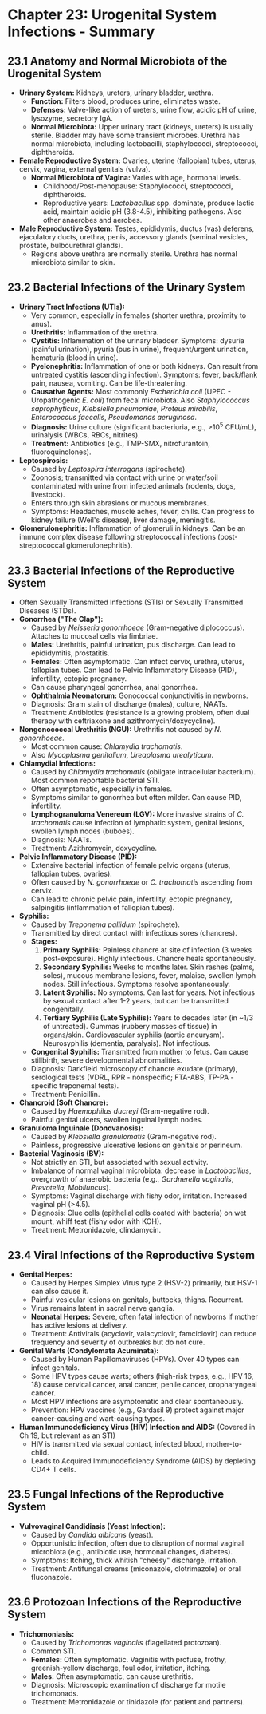# Chapter 23: Urogenital System Infections - Summary

## 23.1 Anatomy and Normal Microbiota of the Urogenital System
*   **Urinary System:** Kidneys, ureters, urinary bladder, urethra.
    *   **Function:** Filters blood, produces urine, eliminates waste.
    *   **Defenses:** Valve-like action of ureters, urine flow, acidic pH of urine, lysozyme, secretory IgA.
    *   **Normal Microbiota:** Upper urinary tract (kidneys, ureters) is usually sterile. Bladder may have some transient microbes. Urethra has normal microbiota, including lactobacilli, staphylococci, streptococci, diphtheroids.
*   **Female Reproductive System:** Ovaries, uterine (fallopian) tubes, uterus, cervix, vagina, external genitals (vulva).
    *   **Normal Microbiota of Vagina:** Varies with age, hormonal levels.
        *   Childhood/Post-menopause: Staphylococci, streptococci, diphtheroids.
        *   Reproductive years: *Lactobacillus* spp. dominate, produce lactic acid, maintain acidic pH (3.8-4.5), inhibiting pathogens. Also other anaerobes and aerobes.
*   **Male Reproductive System:** Testes, epididymis, ductus (vas) deferens, ejaculatory ducts, urethra, penis, accessory glands (seminal vesicles, prostate, bulbourethral glands).
    *   Regions above urethra are normally sterile. Urethra has normal microbiota similar to skin.

## 23.2 Bacterial Infections of the Urinary System
*   **Urinary Tract Infections (UTIs):**
    *   Very common, especially in females (shorter urethra, proximity to anus).
    *   **Urethritis:** Inflammation of the urethra.
    *   **Cystitis:** Inflammation of the urinary bladder. Symptoms: dysuria (painful urination), pyuria (pus in urine), frequent/urgent urination, hematuria (blood in urine).
    *   **Pyelonephritis:** Inflammation of one or both kidneys. Can result from untreated cystitis (ascending infection). Symptoms: fever, back/flank pain, nausea, vomiting. Can be life-threatening.
    *   **Causative Agents:** Most commonly *Escherichia coli* (UPEC - Uropathogenic *E. coli*) from fecal microbiota. Also *Staphylococcus saprophyticus*, *Klebsiella pneumoniae*, *Proteus mirabilis*, *Enterococcus faecalis*, *Pseudomonas aeruginosa*.
    *   **Diagnosis:** Urine culture (significant bacteriuria, e.g., >10<sup>5</sup> CFU/mL), urinalysis (WBCs, RBCs, nitrites).
    *   **Treatment:** Antibiotics (e.g., TMP-SMX, nitrofurantoin, fluoroquinolones).
*   **Leptospirosis:**
    *   Caused by *Leptospira interrogans* (spirochete).
    *   Zoonosis; transmitted via contact with urine or water/soil contaminated with urine from infected animals (rodents, dogs, livestock).
    *   Enters through skin abrasions or mucous membranes.
    *   Symptoms: Headaches, muscle aches, fever, chills. Can progress to kidney failure (Weil's disease), liver damage, meningitis.
*   **Glomerulonephritis:** Inflammation of glomeruli in kidneys. Can be an immune complex disease following streptococcal infections (post-streptococcal glomerulonephritis).

## 23.3 Bacterial Infections of the Reproductive System
*   Often Sexually Transmitted Infections (STIs) or Sexually Transmitted Diseases (STDs).
*   **Gonorrhea ("The Clap"):**
    *   Caused by *Neisseria gonorrhoeae* (Gram-negative diplococcus). Attaches to mucosal cells via fimbriae.
    *   **Males:** Urethritis, painful urination, pus discharge. Can lead to epididymitis, prostatitis.
    *   **Females:** Often asymptomatic. Can infect cervix, urethra, uterus, fallopian tubes. Can lead to Pelvic Inflammatory Disease (PID), infertility, ectopic pregnancy.
    *   Can cause pharyngeal gonorrhea, anal gonorrhea.
    *   **Ophthalmia Neonatorum:** Gonococcal conjunctivitis in newborns.
    *   Diagnosis: Gram stain of discharge (males), culture, NAATs.
    *   Treatment: Antibiotics (resistance is a growing problem, often dual therapy with ceftriaxone and azithromycin/doxycycline).
*   **Nongonococcal Urethritis (NGU):** Urethritis not caused by *N. gonorrhoeae*.
    *   Most common cause: *Chlamydia trachomatis*.
    *   Also *Mycoplasma genitalium*, *Ureaplasma urealyticum*.
*   **Chlamydial Infections:**
    *   Caused by *Chlamydia trachomatis* (obligate intracellular bacterium). Most common reportable bacterial STI.
    *   Often asymptomatic, especially in females.
    *   Symptoms similar to gonorrhea but often milder. Can cause PID, infertility.
    *   **Lymphogranuloma Venereum (LGV):** More invasive strains of *C. trachomatis* cause infection of lymphatic system, genital lesions, swollen lymph nodes (buboes).
    *   Diagnosis: NAATs.
    *   Treatment: Azithromycin, doxycycline.
*   **Pelvic Inflammatory Disease (PID):**
    *   Extensive bacterial infection of female pelvic organs (uterus, fallopian tubes, ovaries).
    *   Often caused by *N. gonorrhoeae* or *C. trachomatis* ascending from cervix.
    *   Can lead to chronic pelvic pain, infertility, ectopic pregnancy, salpingitis (inflammation of fallopian tubes).
*   **Syphilis:**
    *   Caused by *Treponema pallidum* (spirochete).
    *   Transmitted by direct contact with infectious sores (chancres).
    *   **Stages:**
        1.  **Primary Syphilis:** Painless chancre at site of infection (3 weeks post-exposure). Highly infectious. Chancre heals spontaneously.
        2.  **Secondary Syphilis:** Weeks to months later. Skin rashes (palms, soles), mucous membrane lesions, fever, malaise, swollen lymph nodes. Still infectious. Symptoms resolve spontaneously.
        3.  **Latent Syphilis:** No symptoms. Can last for years. Not infectious by sexual contact after 1-2 years, but can be transmitted congenitally.
        4.  **Tertiary Syphilis (Late Syphilis):** Years to decades later (in ~1/3 of untreated). Gummas (rubbery masses of tissue) in organs/skin. Cardiovascular syphilis (aortic aneurysm). Neurosyphilis (dementia, paralysis). Not infectious.
    *   **Congenital Syphilis:** Transmitted from mother to fetus. Can cause stillbirth, severe developmental abnormalities.
    *   Diagnosis: Darkfield microscopy of chancre exudate (primary), serological tests (VDRL, RPR - nonspecific; FTA-ABS, TP-PA - specific treponemal tests).
    *   Treatment: Penicillin.
*   **Chancroid (Soft Chancre):**
    *   Caused by *Haemophilus ducreyi* (Gram-negative rod).
    *   Painful genital ulcers, swollen inguinal lymph nodes.
*   **Granuloma Inguinale (Donovanosis):**
    *   Caused by *Klebsiella granulomatis* (Gram-negative rod).
    *   Painless, progressive ulcerative lesions on genitals or perineum.
*   **Bacterial Vaginosis (BV):**
    *   Not strictly an STI, but associated with sexual activity.
    *   Imbalance of normal vaginal microbiota: decrease in *Lactobacillus*, overgrowth of anaerobic bacteria (e.g., *Gardnerella vaginalis*, *Prevotella*, *Mobiluncus*).
    *   Symptoms: Vaginal discharge with fishy odor, irritation. Increased vaginal pH (>4.5).
    *   Diagnosis: Clue cells (epithelial cells coated with bacteria) on wet mount, whiff test (fishy odor with KOH).
    *   Treatment: Metronidazole, clindamycin.

## 23.4 Viral Infections of the Reproductive System
*   **Genital Herpes:**
    *   Caused by Herpes Simplex Virus type 2 (HSV-2) primarily, but HSV-1 can also cause it.
    *   Painful vesicular lesions on genitals, buttocks, thighs. Recurrent.
    *   Virus remains latent in sacral nerve ganglia.
    *   **Neonatal Herpes:** Severe, often fatal infection of newborns if mother has active lesions at delivery.
    *   Treatment: Antivirals (acyclovir, valacyclovir, famciclovir) can reduce frequency and severity of outbreaks but do not cure.
*   **Genital Warts (Condylomata Acuminata):**
    *   Caused by Human Papillomaviruses (HPVs). Over 40 types can infect genitals.
    *   Some HPV types cause warts; others (high-risk types, e.g., HPV 16, 18) cause cervical cancer, anal cancer, penile cancer, oropharyngeal cancer.
    *   Most HPV infections are asymptomatic and clear spontaneously.
    *   Prevention: HPV vaccines (e.g., Gardasil 9) protect against major cancer-causing and wart-causing types.
*   **Human Immunodeficiency Virus (HIV) Infection and AIDS:** (Covered in Ch 19, but relevant as an STI)
    *   HIV is transmitted via sexual contact, infected blood, mother-to-child.
    *   Leads to Acquired Immunodeficiency Syndrome (AIDS) by depleting CD4+ T cells.

## 23.5 Fungal Infections of the Reproductive System
*   **Vulvovaginal Candidiasis (Yeast Infection):**
    *   Caused by *Candida albicans* (yeast).
    *   Opportunistic infection, often due to disruption of normal vaginal microbiota (e.g., antibiotic use, hormonal changes, diabetes).
    *   Symptoms: Itching, thick whitish "cheesy" discharge, irritation.
    *   Treatment: Antifungal creams (miconazole, clotrimazole) or oral fluconazole.

## 23.6 Protozoan Infections of the Reproductive System
*   **Trichomoniasis:**
    *   Caused by *Trichomonas vaginalis* (flagellated protozoan).
    *   Common STI.
    *   **Females:** Often symptomatic. Vaginitis with profuse, frothy, greenish-yellow discharge, foul odor, irritation, itching.
    *   **Males:** Often asymptomatic, can cause urethritis.
    *   Diagnosis: Microscopic examination of discharge for motile trichomonads.
    *   Treatment: Metronidazole or tinidazole (for patient and partners).
